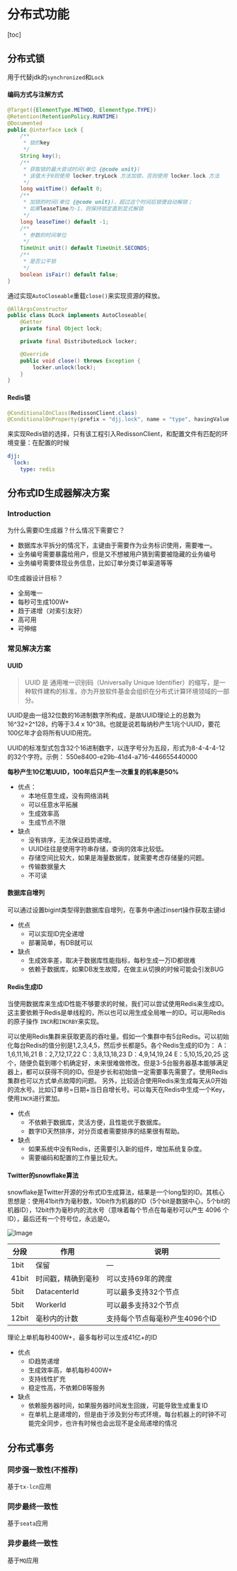 # 分布式功能

[toc]

## 分布式锁

用于代替jdk的`synchronized`和`Lock`

#### **编码方式与注解方式**

```java
@Target({ElementType.METHOD, ElementType.TYPE})
@Retention(RetentionPolicy.RUNTIME)
@Documented
public @interface Lock {
    /**
     * 锁的key
     */
    String key();
    /**
     * 获取锁的最大尝试时间(单位 {@code unit})
     * 该值大于0则使用 locker.tryLock 方法加锁，否则使用 locker.lock 方法
     */
    long waitTime() default 0;
    /**
     * 加锁的时间(单位 {@code unit})，超过这个时间后锁便自动解锁；
     * 如果leaseTime为-1，则保持锁定直到显式解锁
     */
    long leaseTime() default -1;
    /**
     * 参数的时间单位
     */
    TimeUnit unit() default TimeUnit.SECONDS;
    /**
     * 是否公平锁
     */
    boolean isFair() default false;
}
```

通过实现`AutoCloseable`重载`close()`来实现资源的释放。

```java
@AllArgsConstructor
public class DLock implements AutoCloseable{
    @Getter
    private final Object lock;

    private final DistributedLock locker;

    @Override
    public void close() throws Exception {
        locker.unlock(lock);
    }
}
```

#### Redis锁

```Java
@ConditionalOnClass(RedissonClient.class)
@ConditionalOnProperty(prefix = "djj.lock", name = "type", havingValue = "REDIS", matchIfMissing = true)
```

来实现Redis锁的选择，只有该工程引入RedissonClient，和配置文件有匹配的环境变量：在配置的时候

```YAML
djj:
  lock:
    type: redis
```

## 分布式ID生成器解决方案

### Introduction

为什么需要ID生成器？什么情况下需要它？

- 数据库水平拆分的情况下，主键由于需要作为业务标识使用，需要唯一。
- 业务编号需要暴露给用户，但是又不想被用户猜到需要被隐藏的业务编号
- 业务编号需要体现业务信息，比如订单分类订单渠道等等

ID生成器设计目标？

- 全局唯一
- 每秒可生成100W+
- 趋于递增（对索引友好）
- 高可用
- 可伸缩

### 常见解决方案

#### UUID

> UUID 是 通用唯一识别码（Universally Unique Identifier）的缩写，是一种软件建构的标准，亦为开放软件基金会组织在分布式计算环境领域的一部分。

UUID是由一组32位数的16进制数字所构成，是故UUID理论上的总数为16^32=2^128，约等于3.4 x 10^38。也就是说若每纳秒产生1兆个UUID，要花100亿年才会将所有UUID用完。

UUID的标准型式包含32个16进制数字，以连字号分为五段，形式为8-4-4-4-12的32个字符。示例： 550e8400-e29b-41d4-a716-446655440000

**每秒产生10亿笔UUID，100年后只产生一次重复的机率是50%**

- 优点：
  - 本地任意生成，没有网络消耗
  - 可以任意水平拓展
  - 生成效率高
  - 生成节点不限
- 缺点
  - 没有排序，无法保证趋势递增。
  - UUID往往是使用字符串存储，查询的效率比较低。
  - 存储空间比较大，如果是海量数据库，就需要考虑存储量的问题。
  - 传输数据量大
  - 不可读

#### 数据库自增列

可以通过设置bigint类型得到数据库自增列，在事务中通过insert操作获取主键id

- 优点
  - 可以实现ID完全递增
  - 部署简单，有DB就可以
- 缺点
  - 生成效率差，取决于数据库性能指标，每秒生成一万ID都很难
  - 依赖于数据库，如果DB发生故障，在做主从切换的时候可能会引发BUG

#### Redis生成ID

当使用数据库来生成ID性能不够要求的时候，我们可以尝试使用Redis来生成ID。这主要依赖于Redis是单线程的，所以也可以用生成全局唯一的ID。可以用Redis的原子操作 `INCR`和`INCRBY`来实现。

可以使用Redis集群来获取更高的吞吐量。假如一个集群中有5台Redis。可以初始化每台Redis的值分别是1,2,3,4,5，然后步长都是5。各个Redis生成的ID为：
 A：1,6,11,16,21
 B：2,7,12,17,22
 C：3,8,13,18,23
 D：4,9,14,19,24
 E：5,10,15,20,25
     这个，随便负载到哪个机确定好，未来很难做修改。但是3-5台服务器基本能够满足器上，都可以获得不同的ID。但是步长和初始值一定需要事先需要了。使用Redis集群也可以方式单点故障的问题。
     另外，比较适合使用Redis来生成每天从0开始的流水号。比如订单号=日期+当日自增长号。可以每天在Redis中生成一个Key，使用`INCR`进行累加。

- 优点
  - 不依赖于数据库，灵活方便，且性能优于数据库。
  - 数字ID天然排序，对分页或者需要排序的结果很有帮助。
- 缺点
  - 如果系统中没有Redis，还需要引入新的组件，增加系统复杂度。
  - 需要编码和配置的工作量比较大。

#### Twitter的snowflake算法

snowflake是Twitter开源的分布式ID生成算法，结果是一个long型的ID。其核心思想是：使用41bit作为毫秒数，10bit作为机器的ID（5个bit是数据中心，5个bit的机器ID），12bit作为毫秒内的流水号（意味着每个节点在每毫秒可以产生 4096 个 ID），最后还有一个符号位，永远是0。

![Image](https://cdn.jsdelivr.net/gh/edgarding77/microservice-platform-doc@latest/image/func/snowflake-64bit.png)

| 分段  | 作用               | 说明                           |
| ----- | ------------------ | ------------------------------ |
| 1bit  | 保留               | —                              |
| 41bit | 时间戳，精确到毫秒 | 可以支持69年的跨度             |
| 5bit  | DatacenterId       | 可以最多支持32个节点           |
| 5bit  | WorkerId           | 可以最多支持32个节点           |
| 12bit | 毫秒内的计数       | 支持每个节点每毫秒产生4096个ID |

理论上单机每秒400W+，最多每秒可以生成41亿+的ID

- 优点
  - ID趋势递增
  - 生成效率高，单机每秒400W+
  - 支持线性扩充
  - 稳定性高，不依赖DB等服务
- 缺点
  - 依赖服务器时间，如果服务器时间发生回拨，可能导致生成重复ID
  - 在单机上是递增的，但是由于涉及到分布式环境，每台机器上的时钟不可能完全同步，也许有时候也会出现不是全局递增的情况

## 分布式事务

### 同步强一致性(不推荐)

基于`tx-lcn`应用

### 同步最终一致性

基于`seata`应用

### 异步最终一致性

基于`MQ`应用

